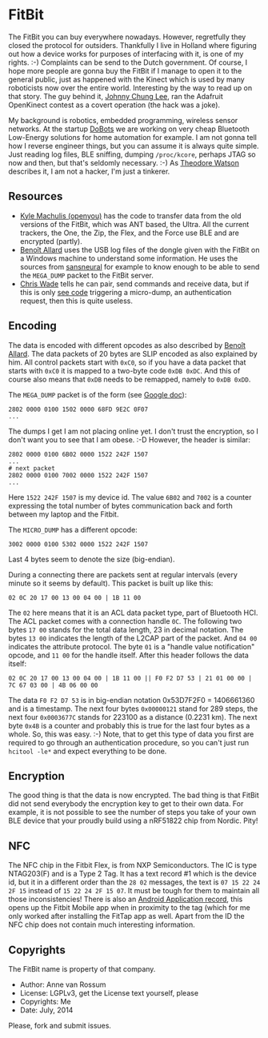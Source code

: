# FitBit

The FitBit you can buy everywhere nowadays. However, regretfully they closed the protocol for outsiders. Thankfully I live in Holland where figuring out how a device works for purposes of interfacing with it, is one of my rights. :-) Complaints can be send to the Dutch government. Of course, I hope more people are gonna buy the FitBit if I manage to open it to the general public, just as happened with the Kinect which is used by many roboticists now over the entire world. Interesting by the way to read up on that story. The guy behind it, [Johnny Chung Lee](http://procrastineering.blogspot.nl/2011/02/windows-drivers-for-kinect.html), ran the Adafruit OpenKinect contest as a covert operation (the hack was a joke).

My background is robotics, embedded programming, wireless sensor networks. At the startup [DoBots](http://dobots.nl) we are working on very cheap Bluetooth Low-Energy solutions for home automation for example. I am not gonna tell how I reverse engineer things, but you can assume it is always quite simple. Just reading log files, BLE sniffing, dumping `/proc/kcore`, perhaps JTAG so now and then, but that's seldomly necessary. :-) As [Theodore Watson](http://www.nytimes.com/2012/06/03/magazine/how-kinect-spawned-a-commercial-ecosystem.html?pagewanted=all) describes it, I am not a hacker, I'm just a tinkerer.

## Resources

* [Kyle Machulis (openyou)](https://github.com/openyou/libfitbit) has the code to transfer data from the old versions of the FitBit, which was ANT based, the Ultra. All the current trackers, the One, the Zip, the Flex, and the Force use BLE and are encrypted (partly).
* [Benoît Allard](https://bitbucket.org/benallard/galileo) uses the USB log files of the dongle given with the FitBit on a Windows machine to understand some information. He uses the sources from [sansneural](https://docs.google.com/file/d/0BwJmJQV9_KRcSE0ySGxkbG1PbVE/edit) for example to know enough to be able to send the `MEGA_DUMP` packet to the FitBit server. 
* [Chris Wade](https://github.com/cmwdotme/fitbitfun) tells he can pair, send commands and receive data, but if this is only [see code](https://github.com/cmwdotme/fitbitfun/blob/master/FitbitTestApp/FitbitDevice.m) triggering a micro-dump, an authentication request, then this is quite useless.

## Encoding

The data is encoded with different opcodes as also described by [Benoît Allard](https://bitbucket.org/benallard/galileo/wiki/Communicationprotocol). The data packets of 20 bytes are SLIP encoded as also explained by him. All control packets start with `0xC0`, so if you have a data packet that starts with `0xC0` it is mapped to a two-byte code `0xDB 0xDC`. And this of course also means that `0xDB` needs to be remapped, namely to `0xDB 0xDD`.

The `MEGA_DUMP` packet is of the form (see [Google doc](https://docs.google.com/file/d/0BwJmJQV9_KRcSE0ySGxkbG1PbVE/edit)):

    2802 0000 0100 1502 0000 68FD 9E2C 0F07
    ...

The dumps I get I am not placing online yet. I don't trust the encryption, so I don't want you to see that I am obese. :-D However, the header is similar:

    2802 0000 0100 6B02 0000 1522 242F 1507
    ...
    # next packet
    2802 0000 0100 7002 0000 1522 242F 1507
    ...

Here `1522 242F 1507` is my device id. The value `6B02` and `7002` is a counter expressing the total number of bytes communication back and forth between my laptop and the Fitbit.

The `MICRO_DUMP` has a different opcode:

    3002 0000 0100 5302 0000 1522 242F 1507

Last 4 bytes seem to denote the size (big-endian).

During a connecting there are packets sent at regular intervals (every minute so it seems by default). This packet is built up like this:

    02 0C 20 17 00 13 00 04 00 | 1B 11 00

The `02` here means that it is an ACL data packet type, part of Bluetooth HCI. The ACL packet comes with a connection handle `0C`. The following two bytes `17 00` stands for the total data length, 23 in decimal notation. The bytes `13 00` indicates the length of the L2CAP part of the packet. And `04 00` indicates the attribute protocol. The byte `01` is a "handle value notification" opcode, and `11 00` for the handle itself. After this header follows the data itself:

    02 0C 20 17 00 13 00 04 00 | 1B 11 00 || F0 F2 D7 53 | 21 01 00 00 | 7C 67 03 00 | 4B 06 00 00

The data `F0 F2 D7 53` is in big-endian notation 0x53D7F2F0 = 1406661360 and is a timestamp. The next four bytes `0x00000121` stand for 289 steps, the next four `0x0003677C` stands for 223100 as a distance (0.2231 km). The next byte `0x4B` is a counter and probably this is true for the last four bytes as a whole. So, this was easy. :-) Note, that to get this type of data you first are required to go through an authentication procedure, so you can't just run `hcitool -le*` and expect everything to be done.



## Encryption

The good thing is that the data is now encrypted. The bad thing is that FitBit did not send everybody the encryption key to get to their own data. For example, it is not possible to see the number of steps you take of your own BLE device that your proudly build using a nRF51822 chip from Nordic. Pity!

## NFC

The NFC chip in the Fitbit Flex, is from NXP Semiconductors. The IC is type NTAG203(F) and is a Type 2 Tag. It has a text record #1 which is the device id, but it in a different order than the `28 02` messages, the text is `07 15 22 24 2F 15` instead of `15 22 24 2F 15 07`. It must be tough for them to maintain all those inconsistencies! There is also an [Android Application record](https://developer.android.com/guide/topics/connectivity/nfc/nfc.html), this opens up the Fitbit Mobile app when in proximity to the tag (which for me only worked after installing the FitTap app as well. Apart from the ID the NFC chip does not contain much interesting information.

## Copyrights

The FitBit name is property of that company. 

* Author: Anne van Rossum
* License: LGPLv3, get the License text yourself, please
* Copyrights: Me
* Date: July, 2014

Please, fork and submit issues.
